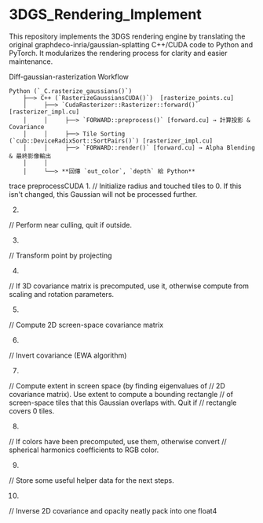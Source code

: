 # 3DGS_Rendering_Implement
This repository implements the 3DGS rendering engine by translating the original graphdeco-inria/gaussian-splatting C++/CUDA code to Python and PyTorch. It modularizes the rendering process for clarity and easier maintenance.


Diff-gaussian-rasterization Workflow

```
Python (`_C.rasterize_gaussians()`)
    ├──> C++ (`RasterizeGaussiansCUDA()`)  [rasterize_points.cu]
    │     ├──> `CudaRasterizer::Rasterizer::forward()` [rasterizer_impl.cu]
    │     │     ├──> `FORWARD::preprocess()` [forward.cu] → 計算投影 & Covariance
    │     │     ├──> Tile Sorting (`cub::DeviceRadixSort::SortPairs()`) [rasterizer_impl.cu]
    │     │     ├──> `FORWARD::render()` [forward.cu] → Alpha Blending & 最終影像輸出
    │     │
    │     └──> **回傳 `out_color`, `depth` 給 Python**
```


trace preprocessCUDA
1. 
// Initialize radius and touched tiles to 0. If this isn't changed, this Gaussian will not be processed further.

2.
// Perform near culling, quit if outside.

3.
// Transform point by projecting

4.
// If 3D covariance matrix is precomputed, use it, otherwise compute from scaling and rotation parameters. 

5.
// Compute 2D screen-space covariance matrix

6.
// Invert covariance (EWA algorithm)

7.
// Compute extent in screen space (by finding eigenvalues of
// 2D covariance matrix). Use extent to compute a bounding rectangle
// of screen-space tiles that this Gaussian overlaps with. Quit if
// rectangle covers 0 tiles. 


8.
// If colors have been precomputed, use them, otherwise convert
// spherical harmonics coefficients to RGB color.

9.
// Store some useful helper data for the next steps.

10.
// Inverse 2D covariance and opacity neatly pack into one float4


